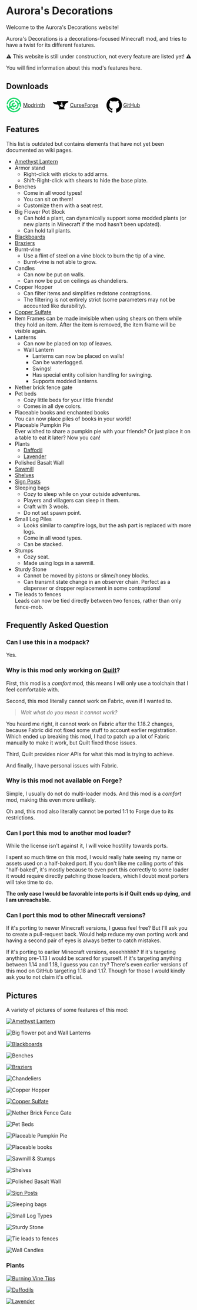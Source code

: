 # Aurora's Decorations

Welcome to the Aurora's Decorations website!

Aurora's Decorations is a decorations-focused Minecraft mod,
and tries to have a twist for its different features.

⚠️ This website is still under construction, not every feature are listed yet! ⚠️

You will find information about this mod's features here.

## Downloads

<div>
<a href="https://modrinth.com/mod/aurorasdecorations" style="display: inline-flex; align-items: center;">
<svg aria-hidden="true" viewBox="16 -2 150 150" version="1.1" data-view-component="true" width="42" height="42"><path fill-rule="evenodd" fill="#1bd96a" d="M159.07,89.29A70.94,70.94,0,1,0,20,63.52H32A58.78,58.78,0,0,1,145.23,49.93l-11.66,3.12a46.54,46.54,0,0,0-29-26.52l-2.15,12.13a34.31,34.31,0,0,1,2.77,63.26l3.19,11.9a46.52,46.52,0,0,0,28.33-49l11.62-3.1A57.94,57.94,0,0,1,147.27,85Z"></path><path fill-rule="evenodd" fill="#1bd96a" d="M108.92,139.3A70.93,70.93,0,0,1,19.79,76h12a59.48,59.48,0,0,0,1.78,9.91,58.73,58.73,0,0,0,3.63,9.91l10.68-6.41a46.58,46.58,0,0,1,44.72-65L90.43,36.54A34.38,34.38,0,0,0,57.36,79.75C57.67,80.88,58,82,58.43,83l13.66-8.19L68,63.93l12.9-13.25,16.31-3.51L101.9,53l-7.52,7.61-6.55,2.06-4.69,4.82,2.3,6.38s4.64,4.94,4.65,4.94l6.57-1.74,4.67-5.13,10.2-3.24,3,6.84L104.05,88.43,86.41,94l-7.92-8.81L64.7,93.48a34.44,34.44,0,0,0,28.72,11.59L96.61,117A46.6,46.6,0,0,1,54.13,99.83l-10.64,6.38a58.81,58.81,0,0,0,99.6-9.77l11.8,4.29A70.77,70.77,0,0,1,108.92,139.3Z"></path></svg>
<span style="display: inline-block; width: 4px;"></span>
Modrinth
</a>
<span style="display: inline-block; width: 1em"></span>
<a href="https://www.curseforge.com/minecraft/mc-mods/aurorasdecorations" style="display: inline-flex; align-items: center">
<svg aria-hidden="true" viewBox="-2017 853 43 23" version="1.1" data-view-component="true" src="https://www.curseforge.com/Content/2-0-8083-18015/Skins/CurseForge/images/anvil.svg" width="42" height="42" style="fill: var(--ls_theme_primary)"><path fill-rule="evenodd" d="M-2005.7,853l0.7,3c-3.5,0-12,0-12,0s0.2,0.9,0.3,1c0.3,0.5,0.6,1.1,1,1.5c1.9,2.2,5.2,3.1,7.9,3.6  c1.9,0.4,3.8,0.5,5.7,0.6l2.2,5.9h1.2l0.7,1.9h-1l-1.7,5.5h16.7l-1.7-5.5h-1l0.7-1.9h1.2c0,0,1-6.1,4.1-8.9c3-2.8,6.7-3.2,6.7-3.2  V853H-2005.7z M-1988.9,868.1c-0.8,0.5-1.7,0.5-2.3,0.9c-0.4,0.2-0.6,0.8-0.6,0.8c-0.4-0.9-0.9-1.2-1.5-1.4  c-0.6-0.2-1.7-0.1-3.2-1.4c-1-0.9-1.1-2.1-1-2.7v-0.1c0-0.1,0-0.1,0-0.2s0-0.2,0.1-0.3l0,0l0,0c0.2-0.6,0.7-1.2,1.7-1.6  c0,0-0.7,1,0,2c0.4,0.6,1.2,0.9,1.9,0.5c0.3-0.2,0.5-0.6,0.6-0.9c0.2-0.7,0.2-1.4-0.4-1.9c-0.9-0.8-1.1-1.9-0.5-2.6  c0,0,0.2,0.9,1.1,0.8c0.6,0,0.6-0.2,0.4-0.4c-0.1-0.3-1.4-2.2,0.5-3.6c0,0,1.2-0.8,2.6-0.7c-0.8,0.1-1.7,0.6-2,1.4c0,0,0,0,0,0.1  c-0.3,0.8-0.1,1.7,0.5,2.5c0.4,0.6,0.9,1.1,1.1,1.9c-0.3-0.1-0.5,0-0.7,0.2c-0.2,0.2-0.3,0.6-0.2,0.9c0.1,0.2,0.3,0.4,0.5,0.4  c0.1,0,0.1,0,0.2,0h0.1c0.3-0.1,0.5-0.5,0.4-0.8c0.2,0.2,0.3,0.7,0.2,1c0,0.3-0.2,0.6-0.3,0.8c-0.1,0.2-0.3,0.4-0.4,0.6  s-0.2,0.4-0.2,0.6c0,0.2,0,0.5,0.1,0.7c0.4,0.6,1.2,0,1.4-0.5c0.3-0.6,0.2-1.3-0.2-1.9c0,0,0.7,0.4,1.2,1.8  C-1987.4,866.2-1988.1,867.6-1988.9,868.1z"></path></svg>
<span style="display: inline-block; width: 4px;"></span>
CurseForge
</a>
<span style="display: inline-block; width: 1em"></span>
<a href="https://github.com/LambdAurora/AurorasDecorations/releases" style="display: inline-flex; align-items: center">
<svg aria-hidden="true" viewBox="0 0 16 16" version="1.1" data-view-component="true" width="42" height="42" style="fill: var(--ls_theme_primary)"><path fill-rule="evenodd" d="M8 0C3.58 0 0 3.58 0 8c0 3.54 2.29 6.53 5.47 7.59.4.07.55-.17.55-.38 0-.19-.01-.82-.01-1.49-2.01.37-2.53-.49-2.69-.94-.09-.23-.48-.94-.82-1.13-.28-.15-.68-.52-.01-.53.63-.01 1.08.58 1.23.82.72 1.21 1.87.87 2.33.66.07-.52.28-.87.51-1.07-1.78-.2-3.64-.89-3.64-3.95 0-.87.31-1.59.82-2.15-.08-.2-.36-1.02.08-2.12 0 0 .67-.21 2.2.82.64-.18 1.32-.27 2-.27.68 0 1.36.09 2 .27 1.53-1.04 2.2-.82 2.2-.82.44 1.1.16 1.92.08 2.12.51.56.82 1.27.82 2.15 0 3.07-1.87 3.75-3.65 3.95.29.25.54.73.54 1.48 0 1.07-.01 1.93-.01 2.2 0 .21.15.46.55.38A8.013 8.013 0 0016 8c0-4.42-3.58-8-8-8z"></path></svg>
<span style="display: inline-block; width: 4px;"></span>
GitHub
</a>
</div>

## Features

This list is outdated but contains elements that have not yet been documented as wiki pages.

- [Amethyst Lantern](amethyst_lantern.md)
- Armor stand
  - Right-click with sticks to add arms.
  - Shift-Right-click with shears to hide the base plate.
- Benches
  - Come in all wood types!
  - You can sit on them!
  - Customize them with a seat rest.
- Big Flower Pot Block
  - Can hold a plant, can dynamically support some modded plants (or new plants in Minecraft if the mod hasn't been updated).
  - Can hold tall plants.
- [Blackboards](blackboards.md)
- [Braziers](braziers.md)
- Burnt-vine
  - Use a flint of steel on a vine block to burn the tip of a vine.
  - Burnt-vine is not able to grow.
- Candles
  - Can now be put on walls.
  - Can now be put on ceilings as chandeliers.
- Copper Hopper
  - Can filter items and simplifies redstone contraptions.
  - The filtering is not entirely strict (some parameters may not be accounted like durability).
- [Copper Sulfate](copper_sulfate.md)
- Item Frames can be made invisible when using shears on them while they hold an item.
  After the item is removed, the item frame will be visible again.
- Lanterns
  - Can now be placed on top of leaves.
  - Wall Lantern
    - Lanterns can now be placed on walls!
    - Can be waterlogged.
    - Swings!
    - Has special entity collision handling for swinging.
    - Supports modded lanterns.
- Nether brick fence gate
- Pet beds
  - Cozy little beds for your little friends!
  - Comes in all dye colors.
- Placeable books and enchanted books  
  You can now place piles of books in your world!
- Placeable Pumpkin Pie  
  Ever wished to share a pumpkin pie with your friends?
  Or just place it on a table to eat it later?
  Now you can!
- Plants
  - [Daffodil](plants/daffodil.md)
  - [Lavender](plants/lavender.md)
- Polished Basalt Wall
- [Sawmill](sawmill.md)
- [Shelves](shelves.md)
- [Sign Posts](sign_posts.md)
- Sleeping bags
  - Cozy to sleep while on your outside adventures.
  - Players and villagers can sleep in them.
  - Craft with 3 wools.
  - Do not set spawn point.
- Small Log Piles
  - Looks similar to campfire logs, but the ash part is replaced with more logs.
  - Come in all wood types.
  - Can be stacked.
- Stumps
  - Cozy seat.
  - Made using logs in a sawmill.
- Sturdy Stone
  - Cannot be moved by pistons or slime/honey blocks.
  - Can transmit state change in an observer chain.
    Perfect as a dispenser or dropper replacement in some contraptions!
- Tie leads to fences  
  Leads can now be tied directly between two fences, rather than only fence-mob.

## Frequently Asked Question

### Can I use this in a modpack?

Yes.

### Why is this mod only working on [Quilt](https://quiltmc.org)?

First, this mod is a *comfort* mod, this means I will only use a toolchain that I feel comfortable with.

Second, this mod literally cannot work on Fabric, even if I wanted to.  
> *Wait what do you mean it cannot work?*  

You heard me right, it cannot work on Fabric after the 1.18.2 changes, because Fabric did not fixed some stuff to account earlier registration.
Which ended up breaking this mod, I had to patch up a lot of Fabric manually to make it work, but Quilt fixed those issues.

Third, Quilt provides nicer APIs for what this mod is trying to achieve.

And finally, I have personal issues with Fabric.

### Why is this mod not available on Forge?

Simple, I usually do not do multi-loader mods. And this mod is a *comfort* mod, making this even more unlikely.

Oh and, this mod also literally cannot be ported 1:1 to Forge due to its restrictions.

### Can I port this mod to another mod loader?

While the license isn't against it, I will voice hostility towards ports.

I spent so much time on this mod, I would really hate seeing my name or assets used on a half-baked port.
If you don't like me calling ports of this "half-baked",
it's mostly because to even port this correctly to some loader it would require
directly patching those loaders, which I doubt most porters will take time to do.

**The only case I would be favorable into ports is if Quilt ends up dying, and I am unreachable.**

### Can I port this mod to other Minecraft versions?

If it's porting to newer Minecraft versions, I guess feel free?
But I'll ask you to create a pull-request back.
Would help reduce my own porting work and having a second pair of eyes is always better to catch mistakes.

If it's porting to earlier Minecraft versions, eeeehhhhh?
If it's targeting anything pre-1.13 I would be scared for yourself.
If it's targeting anything between 1.14 and 1.18, I guess you can try?
There's even earlier versions of this mod on GitHub targeting 1.18 and 1.17.
Though for those I would kindly ask you to not claim it's official.

## Pictures

A variety of pictures of some features of this mod:

[![Amethyst Lantern](../images/amethyst_lantern.png)](amethyst_lantern.html)

![Big flower pot and Wall Lanterns](../images/flower_pot_and_wall_lantern.png)

[![Blackboards](../images/blackboards.png)](blackboards.html)

![Benches](../images/bench.png)

[![Braziers](../images/braziers.png)](braziers.html)

![Chandeliers](../images/chandeliers.png)

![Copper Hopper](../images/copper_hopper.png)

[![Copper Sulfate](../images/copper_sulfate.png)](copper_sulfate.html)

![Nether Brick Fence Gate](../images/nether_brick_fence_gate.png)

![Pet Beds](../images/pet_beds.png)

![Placeable Pumpkin Pie](../images/placeable_pumpkin_pie.png)

![Placeable books](../images/in_world_books.png)

![Sawmill & Stumps](../images/sawmill_and_stumps.png)

![Shelves](../images/shelves.png)

![Polished Basalt Wall](../images/polished_basalt_wall.png)

[![Sign Posts](../images/sign_post.png)](sign_posts.html)

![Sleeping bags](../images/sleeping_bags.png)

![Small Log Types](../images/small_log_piles.png)

![Sturdy Stone](../images/sturdy_stone.png)

![Tie leads to fences](../images/leash_tweaks.png)

![Wall Candles](../images/wall_candles.png)

### Plants

[![Burning Vine Tips](../images/burnt_vine.png)](plants/burnt_vine.html)

[![Daffodils](../images/daffodils.png)](plants/daffodil.html)

[![Lavender](../images/lavender.png)](plants/lavender.html)
